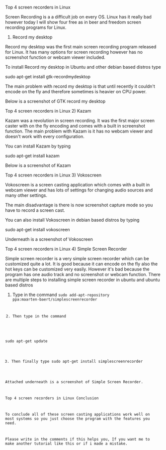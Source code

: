 Top 4 screen recorders in Linux

Screen Recording is a a difficult job on every OS. Linux has it really bad however today I will show four free as in beer and freedom screen recording programs for Linux.

1) Record my desktop

Record my desktop was the first main screen recording program released for Linux. It has many options for screen recording however has no screenshot function or webcam viewer included.

To install Record my desktop in Ubuntu and other debian based distros type

sudo apt-get install gtk-recordmydesktop

The main problem with record my desktop is that until recently it couldn't encode on the fly and therefore sometimes is heavier on CPU power.

Below is a screenshot of GTK record my desktop

Top 4 screen recorders in Linux
2) Kazam

Kazam was a revolution in screen recording. It was the first major screen caster with on the fly encoding and comes with a built in screenshot function. The main problem with Kazam is it has no webcam viewer and doesn't work with every configuration.

You can install Kazam by typing

sudo apt-get install kazam

Below is a screenshot of Kazam

Top 4 screen recorders in Linux
3) Vokoscreen

Vokoscreen is a screen casting application which comes with a built in webcam viewer and has lots of settings for changing audio sources and many other settings.

The main disadvantage is there is now screenshot capture mode so you have to record a screen cast.

You can also install Vokoscreen in debian based distros by typing

sudo apt-get install vokoscreen

Underneath is a screenshot of Vokoscreen

Top 4 screen recorders in Linux
4) Simple Screen Recorder

Simple screen recorder is a very simple screen recorder which can be customized quite a lot. It is good because it can encode on the fly also the hot keys can be customized very easily. However it's bad because the program has one audio track and no screenshot or webcam function. 
There are multiple steps to installing simple screen recorder in ubuntu and ubuntu based distros

1) Type in the command <code>sudo add-apt-repository ppa:maarten-baert/simplescreenrecorder

2) Then type in the command

sudo apt-get update

3) Then finally type 
sudo apt-get install simplescreenrecorder

Attached underneath is a screenshot of Simple Screen Recorder.

Top 4 screen recorders in Linux
Conclusion

To conclude all of these screen casting applications work well on most systems so you just choose the program with the features you need.

Please write in the comments if this helps you, If you want me to make another tutorial like this or if i made a mistake.